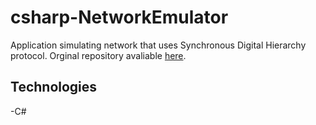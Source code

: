 # csharp-NetworkEmulator
Application simulating network that uses Synchronous Digital Hierarchy 
protocol. Orginal repository avaliable [here][1].

[1]: https://github.com/gpr95/RoutersEmulatorTSST

Technologies
--------------
-C#